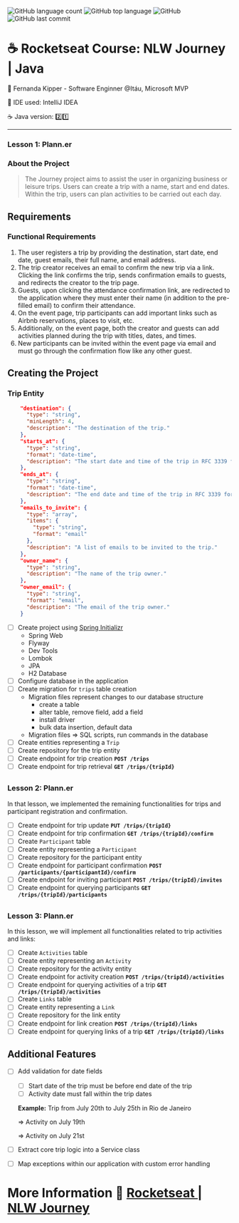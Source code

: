 ![GitHub language count](https://img.shields.io/github/languages/count/souzafcharles/Rocketseat-NLW-Journey-Java)
![GitHub top language](https://img.shields.io/github/languages/top/souzafcharles/Rocketseat-NLW-Journey-Java)
![GitHub](https://img.shields.io/github/license/souzafcharles/Rocketseat-NLW-Journey-Java)
![GitHub last commit](https://img.shields.io/github/last-commit/souzafcharles/Rocketseat-NLW-Journey-Java)


# :coffee: Rocketseat Course: NLW Journey | Java

:triangular_flag_on_post: Fernanda Kipper - Software Enginner @Itáu, Microsoft MVP

:white_square_button: IDE used: IntelliJ IDEA 

:coffee: Java version: :two::one:

---
### Lesson 1: Plann.er

### About the Project

> The Journey project aims to assist the user in organizing business or leisure trips. Users can create a trip with a name, start and end dates. Within the trip, users can plan activities to be carried out each day.
> 

## Requirements

### Functional Requirements

1. The user registers a trip by providing the destination, start date, end date, guest emails, their full name, and email address.
2. The trip creator receives an email to confirm the new trip via a link. Clicking the link confirms the trip, sends confirmation emails to guests, and redirects the creator to the trip page.
3. Guests, upon clicking the attendance confirmation link, are redirected to the application where they must enter their name (in addition to the pre-filled email) to confirm their attendance.
4. On the event page, trip participants can add important links such as Airbnb reservations, places to visit, etc.
5. Additionally, on the event page, both the creator and guests can add activities planned during the trip with titles, dates, and times.
6. New participants can be invited within the event page via email and must go through the confirmation flow like any other guest.

## Creating the Project

### Trip Entity

```json
    "destination": {
      "type": "string",
      "minLength": 4,
      "description": "The destination of the trip."
    },
    "starts_at": {
      "type": "string",
      "format": "date-time",
      "description": "The start date and time of the trip in RFC 3339 format."
    },
    "ends_at": {
      "type": "string",
      "format": "date-time",
      "description": "The end date and time of the trip in RFC 3339 format."
    },
    "emails_to_invite": {
      "type": "array",
      "items": {
        "type": "string",
        "format": "email"
      },
      "description": "A list of emails to be invited to the trip."
    },
    "owner_name": {
      "type": "string",
      "description": "The name of the trip owner."
    },
    "owner_email": {
      "type": "string",
      "format": "email",
      "description": "The email of the trip owner."
    }
```

- [ ]  Create project using [Spring Initializr](https://start.spring.io/)
    - Spring Web
    - Flyway
    - Dev Tools
    - Lombok
    - JPA
    - H2 Database
- [ ]  Configure database in the application
- [ ]  Create migration for `trips` table creation
    - Migration files represent changes to our database structure
        - create a table
        - alter table, remove field, add a field
        - install driver
        - bulk data insertion, default data
    - Migration files ⇒ SQL scripts, run commands in the database
- [ ]  Create entities representing a `Trip`
- [ ]  Create repository for the trip entity
- [ ]  Create endpoint for trip creation **`POST /trips`**
- [ ]  Create endpoint for trip retrieval **`GET /trips/{tripId}`**

##
### Lesson 2: Plann.er

In that lesson, we implemented the remaining functionalities for trips and participant registration and confirmation.

- [ ] Create endpoint for trip update **`PUT /trips/{tripId}`**
- [ ] Create endpoint for trip confirmation **`GET /trips/{tripId}/confirm`**
- [ ] Create `Participant` table
- [ ] Create entity representing a `Participant`
- [ ] Create repository for the participant entity
- [ ] Create endpoint for participant confirmation **`POST /participants/{participantId}/confirm`**
- [ ] Create endpoint for inviting participant **`POST /trips/{tripId}/invites`**
- [ ] Create endpoint for querying participants **`GET /trips/{tripId}/participants`**
##
### Lesson 3: Plann.er

In this lesson, we will implement all functionalities related to trip activities and links:

- [ ] Create `Activities` table
- [ ] Create entity representing an `Activity`
- [ ] Create repository for the activity entity
- [ ] Create endpoint for activity creation **`POST /trips/{tripId}/activities`**
- [ ] Create endpoint for querying activities of a trip **`GET /trips/{tripId}/activities`**
- [ ] Create `Links` table
- [ ] Create entity representing a `Link`
- [ ] Create repository for the link entity
- [ ] Create endpoint for link creation **`POST /trips/{tripId}/links`**
- [ ] Create endpoint for querying links of a trip **`GET /trips/{tripId}/links`**

## Additional Features

- [ ] Add validation for date fields
    - [ ] Start date of the trip must be before end date of the trip
    - [ ] Activity date must fall within the trip dates
    
    **Example:**
    Trip from July 20th to July 25th in Rio de Janeiro
    
    ⇒ Activity on July 19th
    
    ⇒ Activity on July 21st
    
- [ ] Extract core trip logic into a Service class
- [ ] Map exceptions within our application with custom error handling

##
# More Information :link: [Rocketseat | NLW Journey ](https://www.rocketseat.com.br/eventos/nlw)
